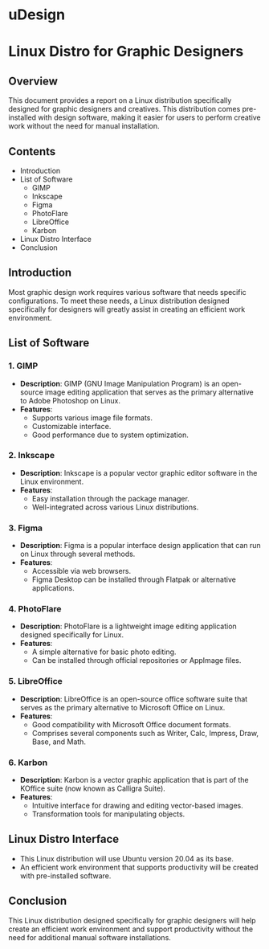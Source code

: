 # uDesign 
# Linux Distro for Graphic Designers

## Overview
This document provides a report on a Linux distribution specifically designed for graphic designers and creatives. This distribution comes pre-installed with design software, making it easier for users to perform creative work without the need for manual installation.

## Contents
- Introduction
- List of Software
  - GIMP
  - Inkscape
  - Figma
  - PhotoFlare
  - LibreOffice
  - Karbon
- Linux Distro Interface
- Conclusion

## Introduction
Most graphic design work requires various software that needs specific configurations. To meet these needs, a Linux distribution designed specifically for designers will greatly assist in creating an efficient work environment.

## List of Software

### 1. GIMP
- **Description**: GIMP (GNU Image Manipulation Program) is an open-source image editing application that serves as the primary alternative to Adobe Photoshop on Linux.
- **Features**:
  - Supports various image file formats.
  - Customizable interface.
  - Good performance due to system optimization.

### 2. Inkscape
- **Description**: Inkscape is a popular vector graphic editor software in the Linux environment.
- **Features**:
  - Easy installation through the package manager.
  - Well-integrated across various Linux distributions.

### 3. Figma
- **Description**: Figma is a popular interface design application that can run on Linux through several methods.
- **Features**:
  - Accessible via web browsers.
  - Figma Desktop can be installed through Flatpak or alternative applications.

### 4. PhotoFlare
- **Description**: PhotoFlare is a lightweight image editing application designed specifically for Linux.
- **Features**:
  - A simple alternative for basic photo editing.
  - Can be installed through official repositories or AppImage files.

### 5. LibreOffice
- **Description**: LibreOffice is an open-source office software suite that serves as the primary alternative to Microsoft Office on Linux.
- **Features**:
  - Good compatibility with Microsoft Office document formats.
  - Comprises several components such as Writer, Calc, Impress, Draw, Base, and Math.

### 6. Karbon
- **Description**: Karbon is a vector graphic application that is part of the KOffice suite (now known as Calligra Suite).
- **Features**:
  - Intuitive interface for drawing and editing vector-based images.
  - Transformation tools for manipulating objects.

## Linux Distro Interface
- This Linux distribution will use Ubuntu version 20.04 as its base.
- An efficient work environment that supports productivity will be created with pre-installed software.

## Conclusion
This Linux distribution designed specifically for graphic designers will help create an efficient work environment and support productivity without the need for additional manual software installations.
